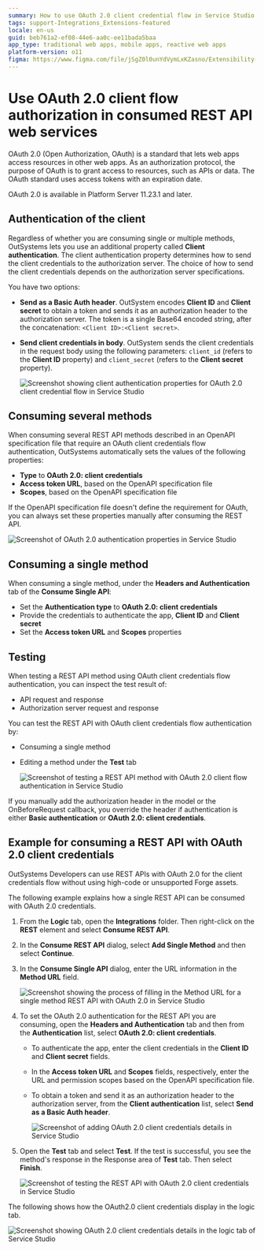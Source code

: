 ```yaml
---
summary: How to use OAuth 2.0 client credential flow in Service Studio for REST APIs.
tags: support-Integrations_Extensions-featured
locale: en-us
guid: beb761a2-ef08-44e6-aa0c-ee11bada5baa
app_type: traditional web apps, mobile apps, reactive web apps
platform-version: o11
figma: https://www.figma.com/file/jSgZ0l0unYdVymLxKZasno/Extensibility-and-Integration?type=design&node-id=410%3A79&mode=design&t=187UAgmZTPxcY0ZG-1
---
```


# Use OAuth 2.0 client flow authorization in consumed REST API web services

OAuth 2.0 (Open Authorization, OAuth) is a standard that lets web apps access resources in other web apps. As an authorization protocol, the purpose of OAuth is to grant access to resources, such as APIs or data. The OAuth standard uses access tokens with an expiration date.

<div class="info" markdown="1">

OAuth 2.0 is available in Platform Server 11.23.1 and later.

</div>

## Authentication of the client

Regardless of whether you are consuming single or multiple methods, OutSystems lets you use an additional property called **Client authentication**. The client authentication property determines how to send the client credentials to the authorization server. The choice of how to send the client credentials depends on the authorization server specifications.

You have two options:

* **Send as a Basic Auth header**. OutSystem encodes **Client ID** and **Client secret** to obtain a token and sends it as an authorization header to the authorization server. The token is a single Base64 encoded string, after the concatenation: `<Client ID>:<Client secret>`.
* **Send client credentials in body**. OutSystem sends the client credentials in the request body using the following parameters: `client_id` (refers to the **Client ID** property) and `client_secret` (refers to the **Client secret** property).

    ![Screenshot showing client authentication properties for OAuth 2.0 client credential flow in Service Studio](images/oauth-auth-properties-client-ss.png "Client Authentication Properties for OAuth 2.0")

## Consuming several methods

When consuming several REST API methods described in an OpenAPI specification file that require an OAuth client credentials flow authentication, OutSystems automatically sets the values of the following properties:

* **Type** to **OAuth 2.0: client credentials**
* **Access token URL**, based on the OpenAPI specification file
* **Scopes**, based on the OpenAPI specification file

If the OpenAPI specification file doesn't define the requirement for OAuth, you can always set these properties manually after consuming the REST API.

![Screenshot of OAuth 2.0 authentication properties in Service Studio](images/oauth-auth-properties-ss.png "OAuth 2.0 Authentication Properties")

## Consuming a single method

When consuming a single method, under the **Headers and Authentication** tab of the **Consume Single API**:

* Set the **Authentication type** to **OAuth 2.0: client credentials**
* Provide the credentials to authenticate the app, **Client ID** and **Client secret**
* Set the **Access token URL** and **Scopes** properties

## Testing

When testing a REST API method using OAuth client credentials flow authentication, you can inspect the test result of:

* API request and response
* Authorization server request and response

You can test the REST API with OAuth client credentials flow authentication by:

* Consuming a single method
* Editing a method under the **Test** tab

    ![Screenshot of testing a REST API method with OAuth 2.0 client flow authentication in Service Studio](images/oauth-method-test-ss.png "Testing REST API with OAuth 2.0 Client Flow")

If you manually add the authorization header in the model or the OnBeforeRequest callback, you override the header if authentication is either **Basic authentication** or **OAuth 2.0: client credentials**.

## Example for consuming a REST API with OAuth 2.0 client credentials

OutSystems Developers can use REST APIs with OAuth 2.0 for the client credentials flow without using high-code or unsupported Forge assets.

The following example explains how a single REST API can be consumed with OAuth 2.0 credentials.

1. From the **Logic** tab, open the **Integrations** folder. Then right-click on the **REST** element and select **Consume REST API**.

1. In the **Consume REST API** dialog, select **Add Single Method** and then select **Continue**.

1. In the **Consume Single API** dialog, enter the URL information in the **Method URL** field.

    ![Screenshot showing the process of filling in the Method URL for a single method REST API with OAuth 2.0 in Service Studio](images/oauth-add-method-url-ss.png "Adding Method URL for REST API with OAuth 2.0")

1. To set the OAuth 2.0 authentication for the REST API you are consuming, open the **Headers and Authentication** tab and then from the **Authentication** list, select **OAuth 2.0: client credentials**.

    * To authenticate the app, enter the client credentials in the **Client ID** and **Client secret** fields.

    * In the **Access token URL** and **Scopes** fields, respectively, enter the URL and permission scopes based on the OpenAPI specification file.

    * To obtain a token and send it as an authorization header to the authorization server, from the **Client authentication** list, select **Send as a Basic Auth header**.

        ![Screenshot of adding OAuth 2.0 client credentials details in Service Studio](images/oauth-fill-authentication-details-ss.png "Adding OAuth 2.0 Client Credentials")

1. Open the **Test** tab and select **Test**. If the test is successful, you see the method's response in the Response area of **Test** tab. Then select **Finish**.

    ![Screenshot of testing the REST API with OAuth 2.0 client credentials in Service Studio](images/oauth-test-api-ss.png "Testing REST API with OAuth 2.0 Client Credentials")

The following shows how the OAuth2.0 client credentials display in the logic tab.

![Screenshot showing OAuth 2.0 client credentials details in the logic tab of Service Studio](images/oauth-details-in-logic-tab-ss.png "OAuth 2.0 Client Credentials in Logic Tab")
